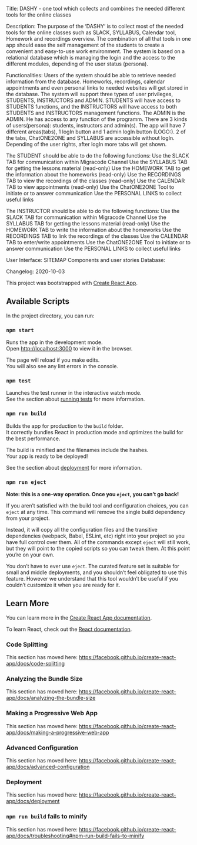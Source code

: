 Title:
DASHY - one tool which collects and combines the needed different tools for the online classes

Description:
The purpose of the ‘DASHY’ is to collect most of the needed tools for the online classes such as SLACK, SYLLABUS, Calendar tool, Homework and recordings overview. The combination of all that tools in one app should ease the self management of the students to create a convenient and easy-to-use work environment. The system is based on a relational database which is managing the login and the access to the different modules, depending of the user status (persona).

Functionalities:
Users of the system should be able to retrieve needed information from the database. Homeworks, recordings, calendar appointments and even personal links to needed websites will get stored in the database. The system will support three types of user privileges, STUDENTS, INSTRUCTORS and ADMIN. STUDENTS will have access to STUDENTS functions, and the INSTRUCTORS will have access to both STUDENTS and INSTRUCTORS management functions. The ADMIN is the ADMIN. He has access to any function of the programm.
There are 3 kinds of users(persona): students, instructors and admin(s).
The app will have 7 different areas(tabs), 1 logIn button and 1 admin logIn button (LOGO:).
2 of the tabs, ChatONE2ONE and SYLLABUS are accessible without logIn.
Depending of the user rights, after logIn more tabs will get shown.

The STUDENT should be able to do the following functions:
Use the SLACK TAB for communication within Migracode Channel
Use the SYLLABUS TAB for getting the lessons material (read-only)
Use the HOMEWORK TAB to get the information about the homeworks (read-only)
Use the RECORDINGS TAB to view the recordings of the classes (read-only)
Use the CALENDAR TAB to view appointments (read-only)
Use the ChatONE2ONE Tool to initiate or to answer communication
Use the PERSONAL LINKS to collect useful links

The INSTRUCTOR should be able to do the following functions:
Use the SLACK TAB for communication within Migracode Channel
Use the SYLLABUS TAB for getting the lessons material (read-only)
Use the HOMEWORK TAB to write the information about the homeworks
Use the RECORDINGS TAB to link the recordings of the classes
Use the CALENDAR TAB to enter/write appointments
Use the ChatONE2ONE Tool to initiate or to answer communication
Use the PERSONAL LINKS to collect useful links

User Interface:
SITEMAP
Components and user stories
Database:

Changelog:
2020-10-03

This project was bootstrapped with [Create React App](https://github.com/facebook/create-react-app).

## Available Scripts

In the project directory, you can run:

### `npm start`

Runs the app in the development mode.<br />
Open [http://localhost:3000](http://localhost:3000) to view it in the browser.

The page will reload if you make edits.<br />
You will also see any lint errors in the console.

### `npm test`

Launches the test runner in the interactive watch mode.<br />
See the section about [running tests](https://facebook.github.io/create-react-app/docs/running-tests) for more information.

### `npm run build`

Builds the app for production to the `build` folder.<br />
It correctly bundles React in production mode and optimizes the build for the best performance.

The build is minified and the filenames include the hashes.<br />
Your app is ready to be deployed!

See the section about [deployment](https://facebook.github.io/create-react-app/docs/deployment) for more information.

### `npm run eject`

**Note: this is a one-way operation. Once you `eject`, you can’t go back!**

If you aren’t satisfied with the build tool and configuration choices, you can `eject` at any time. This command will remove the single build dependency from your project.

Instead, it will copy all the configuration files and the transitive dependencies (webpack, Babel, ESLint, etc) right into your project so you have full control over them. All of the commands except `eject` will still work, but they will point to the copied scripts so you can tweak them. At this point you’re on your own.

You don’t have to ever use `eject`. The curated feature set is suitable for small and middle deployments, and you shouldn’t feel obligated to use this feature. However we understand that this tool wouldn’t be useful if you couldn’t customize it when you are ready for it.

## Learn More

You can learn more in the [Create React App documentation](https://facebook.github.io/create-react-app/docs/getting-started).

To learn React, check out the [React documentation](https://reactjs.org/).

### Code Splitting

This section has moved here: https://facebook.github.io/create-react-app/docs/code-splitting

### Analyzing the Bundle Size

This section has moved here: https://facebook.github.io/create-react-app/docs/analyzing-the-bundle-size

### Making a Progressive Web App

This section has moved here: https://facebook.github.io/create-react-app/docs/making-a-progressive-web-app

### Advanced Configuration

This section has moved here: https://facebook.github.io/create-react-app/docs/advanced-configuration

### Deployment

This section has moved here: https://facebook.github.io/create-react-app/docs/deployment

### `npm run build` fails to minify

This section has moved here: https://facebook.github.io/create-react-app/docs/troubleshooting#npm-run-build-fails-to-minify
